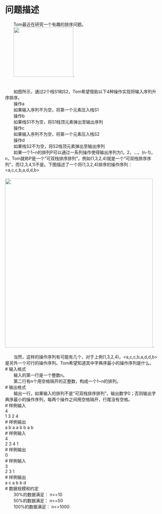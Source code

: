 <div id="pcont1" style="margin-top:20px; display:block;">

# 问题描述

<div class="pdcont">　　Tom最近在研究一个有趣的排序问题。<br/>
　　<img width="197" height="163" src="source/tsinsen/A1169/img/aHR0cDovL3d3dy50c2luc2VuLmNvbS9SZXF1aXJlRmlsZS5kbz9maWQ9TUhldGhmeVQ=.do"/>.<br/>
<br/>
<br/>
　　如图所示，通过2个栈S1和S2，Tom希望借助以下4种操作实现将输入序列升序排序。<br/>
　　操作a<br/>
　　如果输入序列不为空，将第一个元素压入栈S1<br/>
　　操作b<br/>
　　如果栈S1不为空，将S1栈顶元素弹出至输出序列<br/>
　　操作c<br/>
　　如果输入序列不为空，将第一个元素压入栈S2<br/>
　　操作d<br/>
　　如果栈S2不为空，将S2栈顶元素弹出至输出序列<br/>
　　如果一个1~n的排列P可以通过一系列操作使得输出序列为1，2，…，(n-1)，n，Tom就称P是一个“可双栈排序排列”。例如(1,3,2,4)就是一个“可双栈排序序列”，而(2,3,4,1)不是。下图描述了一个将(1,3,2,4)排序的操作序列：&lt;a,c,c,b,a,d,d,b&gt;<br/>
　　<img width="487" height="556" src="source/tsinsen/A1169/img/aHR0cDovL3d3dy50c2luc2VuLmNvbS9SZXF1aXJlRmlsZS5kbz9maWQ9VE5ZUm1hYUw=.do"/>.<br/>
<br/>
　　当然，这样的操作序列有可能有几个，对于上例(1,3,2,4)，&lt;a,c,c,b,a,d,d,b&gt;是另外一个可行的操作序列。Tom希望知道其中字典序最小的操作序列是什么。</div>
# 输入格式

<div class="pdcont">　　输入的第一行是一个整数n。<br/>
　　第二行有n个用空格隔开的正整数，构成一个1~n的排列。</div>
# 输出格式

<div class="pdcont">　　输出一行，如果输入的排列不是“可双栈排序排列”，输出数字0；否则输出字典序最小的操作序列，每两个操作之间用空格隔开，行尾没有空格。</div>
# 样例输入

<div class="pddata">4<br/>
1 3 2 4</div>
# 样例输出

<div class="pddata">a b a a b b a b</div>
# 样例输入

<div class="pddata">4<br/>
2 3 4 1</div>
# 样例输出

<div class="pddata">0</div>
# 样例输入

<div class="pddata">3<br/>
2 3 1</div>
# 样例输出

<div class="pddata">a c a b b d</div>
# 数据规模和约定

<div class="pdcont">　　30%的数据满足： n&lt;=10<br/>
　　50%的数据满足： n&lt;=50<br/>
　　100%的数据满足： n&lt;=1000</div>

</div>